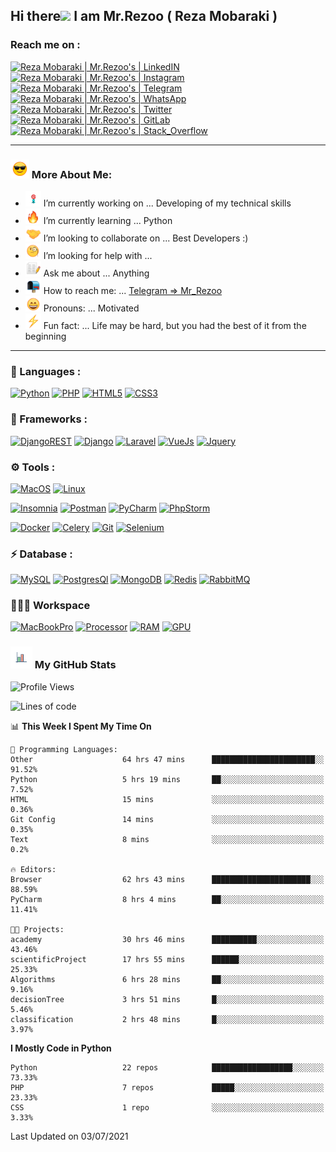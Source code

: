 ## Hi there<img src="https://media.giphy.com/media/hvRJCLFzcasrR4ia7z/giphy.gif" width="25px"> I am Mr.Rezoo ( Reza Mobaraki )

### Reach me on : 

[![Reza Mobaraki | Mr.Rezoo's | LinkedIN](https://img.shields.io/badge/LinkedIn-0077B5?style=for-the-badge&logo=linkedin&logoColor=white)](https://www.linkedin.com/in/reza-mobaraki)
[![Reza Mobaraki | Mr.Rezoo's | Instagram](https://img.shields.io/badge/Instagram-E4405F?style=for-the-badge&logo=instagram&logoColor=white)](https://www.instagram.com/mr.rezoo/)
[![Reza Mobaraki | Mr.Rezoo's | Telegram](https://img.shields.io/badge/Telegram-2CA5E0?style=for-the-badge&logo=telegram&logoColor=white)](https://t.me/MR_Rezoo)
[![Reza Mobaraki | Mr.Rezoo's | WhatsApp](https://img.shields.io/badge/WhatsApp-25D366?style=for-the-badge&logo=whatsapp&logoColor=white)](https://wa.me/0989335668353)
[![Reza Mobaraki | Mr.Rezoo's | Twitter](https://img.shields.io/badge/Twitter-1DA1F2?style=for-the-badge&logo=twitter&logoColor=white)](https://twitter.com/Mr_Rezoo)
[![Reza Mobaraki | Mr.Rezoo's | GitLab](https://img.shields.io/badge/GitLab-330F63?style=for-the-badge&logo=gitlab&logoColor=white)](https://gitlab.com/Mr.Rezoo)
[![Reza Mobaraki | Mr.Rezoo's | Stack_Overflow](https://img.shields.io/badge/Stack_Overflow-FE7A16?style=for-the-badge&logo=stack-overflow&logoColor=white)](https://stackoverflow.com/users/10003948/mr-rezoo)

---

### <img src="assets/images/emoji/smiling-face-with-sunglasses-1.gif" width="30px">  More About Me:

- <img src="assets/images/emoji/Dart_WIN-1.gif" width="25px"> I’m currently working on ... Developing of my technical skills
- <img src="assets/images/emoji/fire-1.gif" width="25px">  I’m currently learning ... Python
- <img src="assets/images/emoji/Handshake.gif" width="25px"> I’m looking to collaborate on ... Best Developers :)
- <img src="assets/images/emoji/face-with-monocle.gif" width="25px"> I’m looking for help with ... 
- <img src="assets/images/emoji/memo-2.gif" width="25px"> Ask me about ... Anything
- <img src="assets/images/emoji/open-mailbox-with-raised-flag.gif" width="25px"> How to reach me: ... [Telegram => Mr_Rezoo](https://t.me/MR_Rezoo)
- <img src="assets/images/emoji/grinning-face-with-smiling-eyes.gif" width="25px"> Pronouns: ... Motivated
- <img src="assets/images/emoji/High-Voltage.gif" width="25px"> Fun fact: ... Life may be hard, but you had the best of it from the beginning

---




[comment]: <> (<p align="center">)

[comment]: <> (<img src="https://github-readme-stats.vercel.app/api?username=MrRezoo&show_icons=true&theme=default" alt="MrRezoo" />)


  
### 🔨 Languages :

[![Python](https://img.shields.io/badge/Python-FFD43B?style=for-the-badge&logo=python&logoColor=darkgreen)](https://www.python.org/)
[![PHP](https://img.shields.io/badge/PHP-777BB4?style=for-the-badge&logo=php&logoColor=white)](https://www.php.net/)
[![HTML5](https://img.shields.io/badge/HTML5-E34F26?style=for-the-badge&logo=html5&logoColor=white)](https://html.com/html5/)
[![CSS3](https://img.shields.io/badge/CSS3-1572B6?style=for-the-badge&logo=css3&logoColor=white)](https://css-tricks.com/)
	

### 🚀 Frameworks :

[comment]: <> (![Flask]&#40;https://img.shields.io/badge/Flask-000000?style=for-the-badge&logo=flask&logoColor=white&#41;)
[![DjangoREST](https://img.shields.io/badge/DJANGO-REST-ff1709?style=for-the-badge&logo=django&logoColor=white&color=ff1709&labelColor=gray)](https://www.django-rest-framework.org/)
[![Django](https://img.shields.io/badge/Django-092E20?style=for-the-badge&logo=django&logoColor=green)](https://www.djangoproject.com/)
[![Laravel](https://img.shields.io/badge/Laravel-FF2D20?style=for-the-badge&logo=laravel&logoColor=white)](https://laravel.com/)
[![VueJs](https://img.shields.io/badge/vuejs-%2335495e.svg?style=for-the-badge&logo=vue.js&logoColor=%234FC08D)](https://vuejs.org/)
[![Jquery](https://img.shields.io/badge/jQuery-0769AD?style=for-the-badge&logo=jquery&logoColor=white)](https://jquery.com/)


### ⚙️ Tools :

[![MacOS](https://img.shields.io/badge/macos-%23000000.svg?&style=for-the-badge&logo=Apple&logoColor=white)](https://www.apple.com/macos/big-sur/)
[![Linux](https://img.shields.io/badge/Linux-FCC624?style=for-the-badge&logo=linux&logoColor=black)](https://www.linux.org/)


[![Insomnia](https://img.shields.io/badge/Insomnia-5849be?style=for-the-badge&logo=Insomnia&logoColor=white)](https://insomnia.rest/)
[![Postman](https://img.shields.io/badge/Postman-FF6C37?style=for-the-badge&logo=Postman&logoColor=white)](https://www.postman.com/)
[![PyCharm](https://img.shields.io/badge/pycharm-143?style=for-the-badge&logo=pycharm&logoColor=black&color=black&labelColor=green)](https://www.jetbrains.com/)
[![PhpStorm](https://img.shields.io/badge/phpstorm-143?style=for-the-badge&logo=phpstorm&logoColor=black&color=black&labelColor=darkorchid)](https://www.jetbrains.com/)

[![Docker](https://img.shields.io/badge/Docker-2CA5E0?style=for-the-badge&logo=docker&logoColor=white)](https://www.docker.com/)
[![Celery](https://img.shields.io/badge/celery-%2337814A.svg?&style=for-the-badge&logo=celery&logoColor=white)](https://docs.celeryproject.org/)
[![Git](https://img.shields.io/badge/Git-F05032?style=for-the-badge&logo=git&logoColor=white)](https://git-scm.com/)
[![Selenium](https://img.shields.io/badge/Selenium-43B02A?style=for-the-badge&logo=Selenium&logoColor=white)](https://www.selenium.dev/)

[comment]: <> (![GraphQL]&#40;https://img.shields.io/badge/GraphQl-E10098?style=for-the-badge&logo=graphql&logoColor=white&#41;)


### ⚡ Database :

[![MySQL](https://img.shields.io/badge/MySQL-024F62?style=for-the-badge&logo=mysql&logoColor=white)](https://www.mysql.com/)
[![PostgresQl](https://img.shields.io/badge/PostgreSQL-316192?style=for-the-badge&logo=postgresql&logoColor=white)](https://www.postgresql.org/)
[![MongoDB](https://img.shields.io/badge/MongoDB-4EA94B?style=for-the-badge&logo=mongodb&logoColor=white)](https://www.mongodb.com/)
[![Redis](https://img.shields.io/badge/redis-CC0000.svg?&style=for-the-badge&logo=redis&logoColor=white)](https://redis.io/)
[![RabbitMQ](https://img.shields.io/badge/rabbitmq-%23FF6600.svg?&style=for-the-badge&logo=rabbitmq&logoColor=white)](https://www.rabbitmq.com/)


### 👨🏻‍💻 Workspace

[![MacBookPro](https://img.shields.io/badge/Apple-MacBook_Pro_2019-999999?style=for-the-badge&logo=apple&logoColor=white)](https://www.apple.com/macbook-pro/)
[![Processor](https://img.shields.io/badge/Intel-Core_i7_9th-0071C5?style=for-the-badge&logo=intel&logoColor=white)](https://ark.intel.com/content/www/us/en/ark/products/191792/intel-core-i7-9700-processor-12m-cache-up-to-4-70-ghz.html)
[![RAM](https://img.shields.io/badge/RAM-16GB-%230071C5.svg?&style=for-the-badge&logoColor=white)](https://www.apple.com/macbook-pro/)
[![GPU](https://img.shields.io/badge/AMD-Radeon_PRO_5500M-ED1C24?style=for-the-badge&logo=amd&logoColor=white)](https://www.amd.com/en/graphics/radeon-apple-5000m-series)




### <img src="assets/images/logo/business-graph.gif" width="35px">  My GitHub Stats

<!--START_SECTION:waka-->
![Profile Views](http://img.shields.io/badge/Profile%20Views-48-blue)

![Lines of code](https://img.shields.io/badge/From%20Hello%20World%20I%27ve%20Written-525297%20lines%20of%20code-blue)

📊 **This Week I Spent My Time On** 

```text
💬 Programming Languages: 
Other                    64 hrs 47 mins      ███████████████████████░░   91.52% 
Python                   5 hrs 19 mins       ██░░░░░░░░░░░░░░░░░░░░░░░   7.52% 
HTML                     15 mins             ░░░░░░░░░░░░░░░░░░░░░░░░░   0.36% 
Git Config               14 mins             ░░░░░░░░░░░░░░░░░░░░░░░░░   0.35% 
Text                     8 mins              ░░░░░░░░░░░░░░░░░░░░░░░░░   0.2%

🔥 Editors: 
Browser                  62 hrs 43 mins      ██████████████████████░░░   88.59% 
PyCharm                  8 hrs 4 mins        ██░░░░░░░░░░░░░░░░░░░░░░░   11.41%

🐱‍💻 Projects: 
academy                  30 hrs 46 mins      ██████████░░░░░░░░░░░░░░░   43.46% 
scientificProject        17 hrs 55 mins      ██████░░░░░░░░░░░░░░░░░░░   25.33% 
Algorithms               6 hrs 28 mins       ██░░░░░░░░░░░░░░░░░░░░░░░   9.16% 
decisionTree             3 hrs 51 mins       █░░░░░░░░░░░░░░░░░░░░░░░░   5.46% 
classification           2 hrs 48 mins       █░░░░░░░░░░░░░░░░░░░░░░░░   3.97%

```

**I Mostly Code in Python** 

```text
Python                   22 repos            ██████████████████░░░░░░░   73.33% 
PHP                      7 repos             █████░░░░░░░░░░░░░░░░░░░░   23.33% 
CSS                      1 repo              ░░░░░░░░░░░░░░░░░░░░░░░░░   3.33%

```



 Last Updated on 03/07/2021
<!--END_SECTION:waka-->
